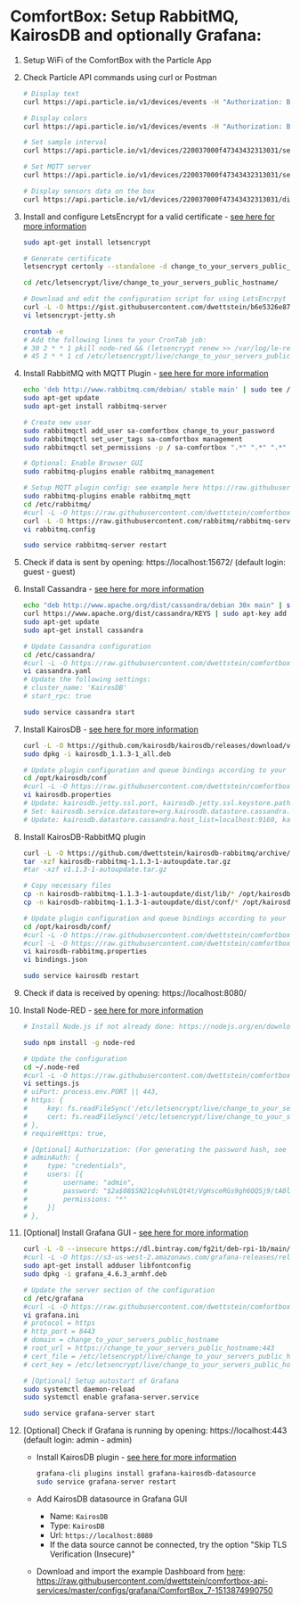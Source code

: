 # ComfortBox: Setup RabbitMQ, KairosDB and optionally Grafana:

1. Setup WiFi of the ComfortBox with the Particle App
2. Check Particle API commands using curl or Postman

    ```bash
    # Display text
    curl https://api.particle.io/v1/devices/events -H "Authorization: Bearer enter_Particle_token_here" -d "name=220037000f47343432313031/display" -d "data=HelloWorld!" -d "private=false" -d "ttl=60"

    # Display colors
    curl https://api.particle.io/v1/devices/events -H "Authorization: Bearer enter_Particle_token_here" -d "name=220037000f47343432313031/led" -d "data=/////wAAAP8AAAD/AAAAAAAAAAAAAAAAAAAAAAAAAAAAAAAAAAAAAAAAAAAAAAAAAAAAAAAAAAAAAAAAAAAAAAAAAAAAAAAA" -d "private=false" -d "ttl=60"

    # Set sample interval
    curl https://api.particle.io/v1/devices/220037000f47343432313031/set_interval -H "Authorization: Bearer enter_Particle_token_here" -d "arg=5000"

    # Set MQTT server
    curl https://api.particle.io/v1/devices/220037000f47343432313031/set_host -H "Authorization: Bearer enter_Particle_token_here" -d "arg=192.168.1.116:1883"

    # Display sensors data on the box
    curl https://api.particle.io/v1/devices/220037000f47343432313031/displayData -H "Authorization: Bearer enter_Particle_token_here" -d "arg="

    ```
3. Install and configure LetsEncrypt for a valid certificate - [see here for more information](https://letsencrypt.org/getting-started/)

    ```bash
    sudo apt-get install letsencrypt

    # Generate certificate
    letsencrypt certonly --standalone -d change_to_your_servers_public_hostname

    cd /etc/letsencrypt/live/change_to_your_servers_public_hostname/

    # Download and edit the configuration script for using LetsEncrpyt with Jetty
    curl -L -O https://gist.githubusercontent.com/dwettstein/b6e5326e87550a30ea5c104f95436793/raw/ace7aea4dec40b260f58bb6af065bb912a35fc08/letsencrypt-jetty.sh
    vi letsencrypt-jetty.sh

    crontab -e
    # Add the following lines to your CronTab job:
    # 30 2 * * 1 pkill node-red && (letsencrypt renew >> /var/log/le-renew.log) && (nohup node-red &)
    # 45 2 * * 1 cd /etc/letsencrypt/live/change_to_your_servers_public_hostname/ &&  (sh letsencrypt-jetty.sh >> /var/log/le-renew.log)
    ```
4. Install RabbitMQ with MQTT Plugin - [see here for more information](https://www.rabbitmq.com/install-debian.html)

    ```bash
    echo 'deb http://www.rabbitmq.com/debian/ stable main' | sudo tee /etc/apt/sources.list.d/rabbitmq.list
    sudo apt-get update
    sudo apt-get install rabbitmq-server

    # Create new user
    sudo rabbitmqctl add_user sa-comfortbox change_to_your_password
    sudo rabbitmqctl set_user_tags sa-comfortbox management
    sudo rabbitmqctl set_permissions -p / sa-comfortbox ".*" ".*" ".*"

    # Optional: Enable Browser GUI
    sudo rabbitmq-plugins enable rabbitmq_management

    # Setup MQTT plugin config: see example here https://raw.githubusercontent.com/rabbitmq/rabbitmq-server/stable/docs/rabbitmq.config.example
    sudo rabbitmq-plugins enable rabbitmq_mqtt
    cd /etc/rabbitmq/
    #curl -L -O https://raw.githubusercontent.com/dwettstein/comfortbox-api-services/master/configs/rabbitmq/rabbitmq.config
    curl -L -O https://raw.githubusercontent.com/rabbitmq/rabbitmq-server/stable/docs/rabbitmq.config.example > rabbitmq.config
    vi rabbitmq.config

    sudo service rabbitmq-server restart
    ```
5. Check if data is sent by opening: https://localhost:15672/ (default login: guest - guest)
6. Install Cassandra - [see here for more information](https://cassandra.apache.org/download/)

    ```bash
    echo "deb http://www.apache.org/dist/cassandra/debian 30x main" | sudo tee -a /etc/apt/sources.list.d/cassandra.sources.list
    curl https://www.apache.org/dist/cassandra/KEYS | sudo apt-key add -
    sudo apt-get update
    sudo apt-get install cassandra

    # Update Cassandra configuration
    cd /etc/cassandra/
    #curl -L -O https://raw.githubusercontent.com/dwettstein/comfortbox-api-services/master/configs/cassandra/cassandra.yaml
    vi cassandra.yaml
    # Update the following settings:
    # cluster_name: 'KairosDB'
    # start_rpc: true

    sudo service cassandra start
    ```
7. Install KairosDB - [see here for more information](https://kairosdb.github.io/docs/build/html/index.html)

    ```bash
    curl -L -O https://github.com/kairosdb/kairosdb/releases/download/v1.1.3/kairosdb_1.1.3-1_all.deb
    sudo dpkg -i kairosdb_1.1.3-1_all.deb

    # Update plugin configuration and queue bindings according to your RabbitMQ setup
    cd /opt/kairosdb/conf
    #curl -L -O https://raw.githubusercontent.com/dwettstein/comfortbox-api-services/master/configs/kairosdb/kairosdb.properties
    vi kairosdb.properties
    # Update: kairosdb.jetty.ssl.port, kairosdb.jetty.ssl.keystore.path, kairosdb.jetty.ssl.keystore.password, kairosdb.jetty.basic_auth.user, kairosdb.jetty.basic_auth.password
    # Set: kairosdb.service.datastore=org.kairosdb.datastore.cassandra.CassandraModule
    # Update: kairosdb.datastore.cassandra.host_list=localhost:9160, kairosdb.datastore.cassandra.keyspace=kairosdb
    ```
8. Install KairosDB-RabbitMQ plugin

    ```bash
    curl -L -O https://github.com/dwettstein/kairosdb-rabbitmq/archive/v1.1.3-1-autoupdate.tar.gz
    tar -xzf kairosdb-rabbitmq-1.1.3-1-autoupdate.tar.gz
    #tar -xzf v1.1.3-1-autoupdate.tar.gz

    # Copy necessary files
    cp -n kairosdb-rabbitmq-1.1.3-1-autoupdate/dist/lib/* /opt/kairosdb/lib/
    cp -n kairosdb-rabbitmq-1.1.3-1-autoupdate/dist/conf/* /opt/kairosdb/conf/

    # Update plugin configuration and queue bindings according to your RabbitMQ setup
    cd /opt/kairosdb/conf/
    #curl -L -O https://raw.githubusercontent.com/dwettstein/comfortbox-api-services/master/configs/kairosdb-rabbitmq/kairosdb-rabbitmq.properties
    #curl -L -O https://raw.githubusercontent.com/dwettstein/comfortbox-api-services/master/configs/kairosdb-rabbitmq/bindings.json
    vi kairosdb-rabbitmq.properties
    vi bindings.json

    sudo service kairosdb restart
    ```
9. Check if data is received by opening: https://localhost:8080/
10. Install Node-RED - [see here for more information](https://nodered.org/docs/getting-started/installation)

    ```bash
    # Install Node.js if not already done: https://nodejs.org/en/download/package-manager/#debian-and-ubuntu-based-linux-distributions

    sudo npm install -g node-red

    # Update the configuration
    cd ~/.node-red
    #curl -L -O https://raw.githubusercontent.com/dwettstein/comfortbox-api-services/master/configs/node-red/settings.js
    vi settings.js
    # uiPort: process.env.PORT || 443,
    # https: {
    #     key: fs.readFileSync('/etc/letsencrypt/live/change_to_your_servers_public_hostname/privkey.pem'),
    #     cert: fs.readFileSync('/etc/letsencrypt/live/change_to_your_servers_public_hostname/cert.pem')
    # },
    # requireHttps: true,

    # [Optional] Authorization: (For generating the password hash, see here: https://nodered.org/docs/security.html)
    # adminAuth: {
    #     type: "credentials",
    #     users: [{
    #         username: "admin",
    #         password: "$2a$08$SN21cq4vhVLQt4t/VgHsceRGs9gh6QQSj9/tA0l2tBC.YPdwLeqQW",
    #         permissions: "*"
    #     }]
    # },

    ```
11. [Optional] Install Grafana GUI - [see here for more information](http://docs.grafana.org/installation/debian/)

    ```bash
    curl -L -O --insecure https://dl.bintray.com/fg2it/deb-rpi-1b/main/g/grafana_4.6.3_armhf.deb
    #curl -L -O https://s3-us-west-2.amazonaws.com/grafana-releases/release/grafana_4.6.3_amd64.deb
    sudo apt-get install adduser libfontconfig
    sudo dpkg -i grafana_4.6.3_armhf.deb

    # Update the server section of the configuration
    cd /etc/grafana
    #curl -L -O https://raw.githubusercontent.com/dwettstein/comfortbox-api-services/master/configs/grafana/grafana.ini
    vi grafana.ini
    # protocol = https
    # http_port = 8443
    # domain = change_to_your_servers_public_hostname
    # root_url = https://change_to_your_servers_public_hostname:443
    # cert_file = /etc/letsencrypt/live/change_to_your_servers_public_hostname/cert.pem
    # cert_key = /etc/letsencrypt/live/change_to_your_servers_public_hostname/privkey.pem

    # [Optional] Setup autostart of Grafana
    sudo systemctl daemon-reload
    sudo systemctl enable grafana-server.service

    sudo service grafana-server start
    ```
12. [Optional] Check if Grafana is running by opening: https://localhost:443 (default login: admin - admin)
    - Install KairosDB plugin - [see here for more information](https://grafana.net/plugins/grafana-kairosdb-datasource)

        ```bash
        grafana-cli plugins install grafana-kairosdb-datasource
        sudo service grafana-server restart
        ```
    - Add KairosDB datasource in Grafana GUI
        - Name: `KairosDB`
        - Type: `KairosDB`
        - Url: `https://localhost:8080`
        - If the data source cannot be connected, try the option "Skip TLS Verification (Insecure)"
    - Download and import the example Dashboard from [here](https://github.com/dwettstein/comfortbox-api-services/raw/master/configs/grafana/ComfortBox_7-1513874990750): https://raw.githubusercontent.com/dwettstein/comfortbox-api-services/master/configs/grafana/ComfortBox_7-1513874990750
